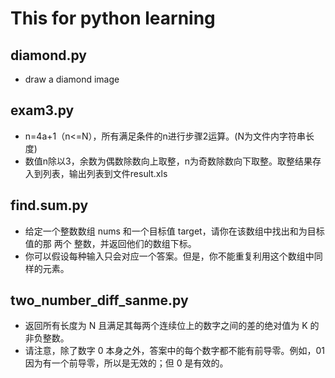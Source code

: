 # This for python learning

## diamond.py
* draw a diamond image

## exam3.py
* n=4a+1（n<=N），所有满足条件的n进行步骤2运算。(N为文件内字符串长度)
* 数值n除以3，余数为偶数除数向上取整，n为奇数除数向下取整。取整结果存入到列表，输出列表到文件result.xls
## find.sum.py
* 给定一个整数数组 nums 和一个目标值 target，请你在该数组中找出和为目标值的那 两个 整数，并返回他们的数组下标。
* 你可以假设每种输入只会对应一个答案。但是，你不能重复利用这个数组中同样的元素。
## two_number_diff_sanme.py
* 返回所有长度为 N 且满足其每两个连续位上的数字之间的差的绝对值为 K 的非负整数。
* 请注意，除了数字 0 本身之外，答案中的每个数字都不能有前导零。例如，01 因为有一个前导零，所以是无效的；但 0 是有效的。
